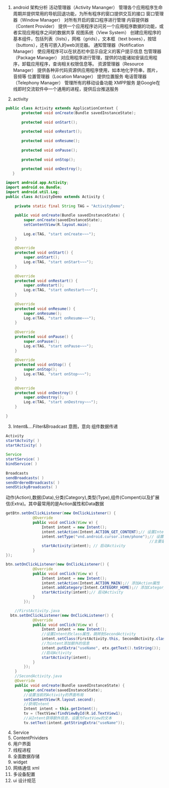 1. android 架构分析
活动管理器（Activity Mananger）	管理各个应用程序生命周期并提供常用的导航回退功能，为所有程序的窗口提供交互的接口
窗口管理器（Window Manager）	对所有开启的窗口程序进行管理
内容提供器（Content Provider）	提供一个应用程序访问另一个应用程序数据的功能，或者实现应用程序之间的数据共享
视图系统（View System）	创建应用程序的基本组件，包括列表（lists），网格（grids），文本框（text boxes），按钮（buttons），还有可嵌入的web浏览器。
通知管理器（Notification Manager）	使应用程序可以在状态栏中显示自定义的客户提示信息
包管理器（Package Manager）	对应用程序进行管理，提供的功能诸如安装应用程序，卸载应用程序，查询相关权限信息等。
资源管理器（Resource Manager）	提供各种非代码资源供应用程序使用，如本地化字符串，图片，音频等
位置管理器（Location Manager）	提供位置服务
电话管理器（Telephony Manager）	管理所有的移动设备功能
XMPP服务	是Google在线即时交流软件中一个通用的进程，提供后台推送服务

2. activity

```java
public class Activity extends ApplicationContext {  
       protected void onCreate(Bundle savedInstanceState);  
         
       protected void onStart();     
         
       protected void onRestart();  
         
       protected void onResume();  
         
       protected void onPause();  
         
       protected void onStop();  
         
       protected void onDestroy();  
   }  
```

```java
import android.app.Activity;  
import android.os.Bundle;  
import android.util.Log;  
public class ActivityDemo extends Activity {  
     
    private static final String TAG = "ActivityDemo";  
      
    public void onCreate(Bundle savedInstanceState) {  
        super.onCreate(savedInstanceState);  
        setContentView(R.layout.main);  
          
        Log.e(TAG, "start onCreate~~~");  
    }  
      
    @Override  
    protected void onStart() {  
        super.onStart();  
        Log.e(TAG, "start onStart~~~");  
    }  
      
    @Override  
    protected void onRestart() {  
        super.onRestart();  
        Log.e(TAG, "start onRestart~~~");  
    }  
      
    @Override  
    protected void onResume() {  
        super.onResume();  
        Log.e(TAG, "start onResume~~~");  
    }  
      
    @Override  
    protected void onPause() {  
        super.onPause();  
        Log.e(TAG, "start onPause~~~");  
    }  
      
    @Override  
    protected void onStop() {  
        super.onStop();  
        Log.e(TAG, "start onStop~~~");  
    }  
      
    @Override  
    protected void onDestroy() {  
        super.onDestroy();  
        Log.e(TAG, "start onDestroy~~~");  
    }  
      
}  
```
3. Intent&....Filter&Broadcast      意图，意向  组件数据传递
```java
Activity
startActvity( )
startActivity( )
 
Service
startService( )
bindService( )
 
Broadcasts
sendBroadcasts( )
sendOrderedBroadcasts( )
sendStickyBroadcasts( )
```
动作(Action),数据(Data),分类(Category),类型(Type),组件(Compent)以及扩展信(Extra)。其中最常用的是Action属性和Data数据

```java
getBtn.setOnClickListener(new OnClickListener() {  
            @Override 
            public void onClick(View v) {     
                Intent intent = new Intent();                 
                intent.setAction(Intent.ACTION_GET_CONTENT);// 设置Intent Action属性                  
                intent.setType("vnd.android.cursor.item/phone");// 设置Intent Type 属性   
                                                                //主要是获取通讯录的内容  
                startActivity(intent); // 启动Activity  
            }  
});      
```
```java
btn.setOnClickListener(new OnClickListener() {  
            @Override 
            public void onClick(View v) {     
                Intent intent = new Intent();                 
                intent.setAction(Intent.ACTION_MAIN);// 添加Action属性                
                intent.addCategory(Intent.CATEGORY_HOME);// 添加Category属性              
                startActivity(intent);// 启动Activity  
            }  
        });  
```
```java
    //FirstActivity.java
  btn.setOnClickListener(new OnClickListener() {  
            @Override  
            public void onClick(View v) {  
                Intent intent = new Intent();  
                //设置Intent的class属性，跳转到SecondActivity  
                intent.setClass(FirstActivity.this, SecondActivity.class);  
                //为intent添加额外的信息  
                intent.putExtra("useName", etx.getText().toString());  
                //启动Activity  
                startActivity(intent);  
            }  
        });         
    }  
    //SecondActivity.java
    @Override 
    public void onCreate(Bundle savedInstanceState) {  
        super.onCreate(savedInstanceState);  
        //设置当前的Activity的界面布局  
        setContentView(R.layout.second);  
        //获得Intent  
        Intent intent = this.getIntent();         
        tv = (TextView)findViewById(R.id.TextView1);  
        //从Intent获得额外信息，设置为TextView的文本  
        tv.setText(intent.getStringExtra("useName"));  
```

4. Service
5. ContentPrividers
6. 用户界面
7. 线程进程
8. 全面数据存储
9. widget
10. 网络通信 xml
11. 多设备配置
12. ui 设计规范